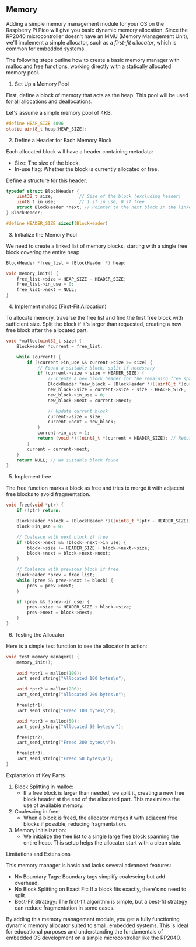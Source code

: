 ## Memory

Adding a simple memory management module for your OS on the Raspberry Pi Pico will give you basic dynamic memory allocation. Since the RP2040 microcontroller doesn't have an MMU (Memory Management Unit), we'll implement a simple allocator, such as a *first-fit allocator*, which is common for embedded systems.

The following steps outline how to create a basic memory manager with malloc and free functions, working directly with a statically allocated memory pool.


1. Set Up a Memory Pool

First, define a block of memory that acts as the heap. This pool will be used for all allocations and deallocations.

Let's assume a simple memory pool of 4KB.

```c
#define HEAP_SIZE 4096
static uint8_t heap[HEAP_SIZE];
```

2. Define a Header for Each Memory Block

Each allocated block will have a header containing metadata:

- Size: The size of the block.
- In-use flag: Whether the block is currently allocated or free.

Define a structure for this header:

```c
typedef struct BlockHeader {
    uint32_t size;          // Size of the block (excluding header)
    uint8_t in_use;         // 1 if in use, 0 if free
    struct BlockHeader *next; // Pointer to the next block in the linked list
} BlockHeader;

#define HEADER_SIZE sizeof(BlockHeader)
```

3. Initialize the Memory Pool

We need to create a linked list of memory blocks, starting with a single free block covering the entire heap.

```c
BlockHeader *free_list = (BlockHeader *) heap;

void memory_init() {
    free_list->size = HEAP_SIZE - HEADER_SIZE;
    free_list->in_use = 0;
    free_list->next = NULL;
}
```

4. Implement malloc (First-Fit Allocation)

To allocate memory, traverse the free list and find the first free block with sufficient size. Split the block if it's larger than requested, creating a new free block after the allocated part.

```c
void *malloc(uint32_t size) {
    BlockHeader *current = free_list;

    while (current) {
        if (!current->in_use && current->size >= size) {
            // Found a suitable block, split if necessary
            if (current->size > size + HEADER_SIZE) {
                // Create a new block header for the remaining free space
                BlockHeader *new_block = (BlockHeader *)((uint8_t *)current + HEADER_SIZE + size);
                new_block->size = current->size - size - HEADER_SIZE;
                new_block->in_use = 0;
                new_block->next = current->next;

                // Update current block
                current->size = size;
                current->next = new_block;
            }
            current->in_use = 1;
            return (void *)((uint8_t *)current + HEADER_SIZE); // Return pointer after header
        }
        current = current->next;
    }
    return NULL; // No suitable block found
}
```

5. Implement free

The free function marks a block as free and tries to merge it with adjacent free blocks to avoid fragmentation.

```c
void free(void *ptr) {
    if (!ptr) return;

    BlockHeader *block = (BlockHeader *)((uint8_t *)ptr - HEADER_SIZE);
    block->in_use = 0;

    // Coalesce with next block if free
    if (block->next && !block->next->in_use) {
        block->size += HEADER_SIZE + block->next->size;
        block->next = block->next->next;
    }

    // Coalesce with previous block if free
    BlockHeader *prev = free_list;
    while (prev && prev->next != block) {
        prev = prev->next;
    }

    if (prev && !prev->in_use) {
        prev->size += HEADER_SIZE + block->size;
        prev->next = block->next;
    }
}
```

6. Testing the Allocator

Here is a simple test function to see the allocator in action:

```c
void test_memory_manager() {
    memory_init();
    
    void *ptr1 = malloc(100);
    uart_send_string("Allocated 100 bytes\n");

    void *ptr2 = malloc(200);
    uart_send_string("Allocated 200 bytes\n");

    free(ptr1);
    uart_send_string("Freed 100 bytes\n");

    void *ptr3 = malloc(50);
    uart_send_string("Allocated 50 bytes\n");

    free(ptr2);
    uart_send_string("Freed 200 bytes\n");

    free(ptr3);
    uart_send_string("Freed 50 bytes\n");
}
```

Explanation of Key Parts

1. Block Splitting in malloc:
    - If a free block is larger than needed, we split it, creating a new free block header at the end of the allocated part. This maximizes the use of available memory.
2. Coalescing in free:
	- When a block is freed, the allocator merges it with adjacent free blocks if possible, reducing fragmentation.
3. Memory Initialization:
	- We initialize the free list to a single large free block spanning the entire heap. This setup helps the allocator start with a clean slate.

Limitations and Extensions

This memory manager is basic and lacks several advanced features:

- No Boundary Tags: Boundary tags simplify coalescing but add overhead.
- No Block Splitting on Exact Fit: If a block fits exactly, there's no need to split.
- Best-Fit Strategy: The first-fit algorithm is simple, but a best-fit strategy can reduce fragmentation in some cases.

By adding this memory management module, you get a fully functioning dynamic memory allocator suited to small, embedded systems. This is ideal for educational purposes and understanding the fundamentals of embedded OS development on a simple microcontroller like the RP2040.